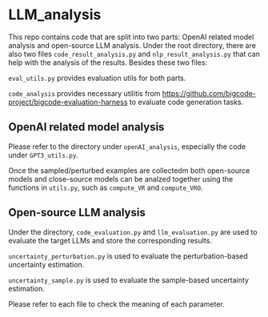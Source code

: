 # LLM_analysis

This repo contains code that are split into two parts: OpenAI related model analysis and open-source LLM analysis. Under the root directory, there are also two files `code_result_analysis.py` and `nlp_result_analysis.py` that can help with the analysis of the results. Besides these two files:

`eval_utils.py` provides evaluation utils for both parts.

`code_analysis` provides necessary utilitis from https://github.com/bigcode-project/bigcode-evaluation-harness to evaluate code generation tasks.


## OpenAI related model analysis

Please refer to the directory under `openAI_analysis`, especially the code under `GPT3_utils.py`.

Once the sampled/perturbed examples are collectedm both open-source models and close-source models can be analzed together using the functions in `utils.py`, such as `compute_VR` and `compute_VRO`.

## Open-source LLM analysis

Under the directory, `code_evaluation.py` and `llm_evaluation.py` are used to evaluate the target LLMs and store the corresponding results. 

`uncertainty_perturbation.py` is used to evaluate the perturbation-based uncertainty estimation.

`uncertainty_sample.py` is used to evaluate the sample-based uncertainty estimation.

Please refer to each file to check the meaning of each parameter.

